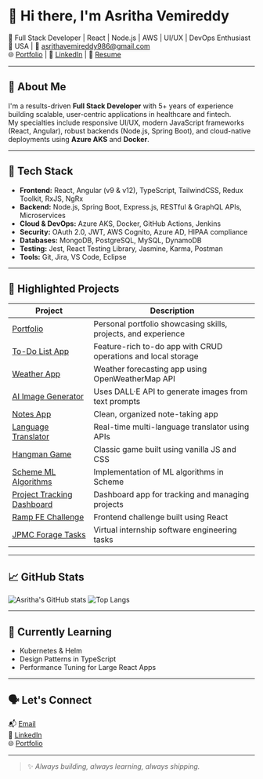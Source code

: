 # 👋 Hi there, I'm Asritha Vemireddy

🎯 Full Stack Developer | React | Node.js | AWS | UI/UX | DevOps Enthusiast  
📍 USA | 💬 asrithavemireddy986@gmail.com  
🌐 [Portfolio](https://spectacular-salamander-260eb8.netlify.app/) | 💼 [LinkedIn](https://www.linkedin.com/in/asritha-vemireddy/) | 📁 [Resume](https://github.com/ashi1006/ashi1006/raw/main/Asritha%20Vemireddy.pdf)

---

## 🧠 About Me

I'm a results-driven **Full Stack Developer** with 5+ years of experience building scalable, user-centric applications in healthcare and fintech.  
My specialties include responsive UI/UX, modern JavaScript frameworks (React, Angular), robust backends (Node.js, Spring Boot), and cloud-native deployments using **Azure AKS** and **Docker**.

---

## 🔧 Tech Stack

- **Frontend:** React, Angular (v9 & v12), TypeScript, TailwindCSS, Redux Toolkit, RxJS, NgRx  
- **Backend:** Node.js, Spring Boot, Express.js, RESTful & GraphQL APIs, Microservices  
- **Cloud & DevOps:** Azure AKS, Docker, GitHub Actions, Jenkins  
- **Security:** OAuth 2.0, JWT, AWS Cognito, Azure AD, HIPAA compliance  
- **Databases:** MongoDB, PostgreSQL, MySQL, DynamoDB  
- **Testing:** Jest, React Testing Library, Jasmine, Karma, Postman  
- **Tools:** Git, Jira, VS Code, Eclipse

---

## 🚀 Highlighted Projects

| Project | Description |
|--------|-------------|
| [Portfolio](https://github.com/ashi1006/portfolio) | Personal portfolio showcasing skills, projects, and experience |
| [To-Do List App](https://github.com/ashi1006/To-Do-List-Management) | Feature-rich to-do app with CRUD operations and local storage |
| [Weather App](https://github.com/ashi1006/weather-app) | Weather forecasting app using OpenWeatherMap API |
| [AI Image Generator](https://github.com/ashi1006/AI-Image-Generator) | Uses DALL·E API to generate images from text prompts |
| [Notes App](https://github.com/ashi1006/Notes-App) | Clean, organized note-taking app |
| [Language Translator](https://github.com/ashi1006/language-translator) | Real-time multi-language translator using APIs |
| [Hangman Game](https://github.com/ashi1006/hangman-game) | Classic game built using vanilla JS and CSS |
| [Scheme ML Algorithms](https://github.com/harsha270501/Scheme-ML-Algorithms) | Implementation of ML algorithms in Scheme |
| [Project Tracking Dashboard](https://github.com/rishi-12/ProjectTrackingDashboard-NCP) | Dashboard app for tracking and managing projects |
| [Ramp FE Challenge](https://github.com/ashi1006/RAMP-FE-CHALLENGE) | Frontend challenge built using React |
| [JPMC Forage Tasks](https://github.com/ashi1006/forage-jpmc-swe-task-1) | Virtual internship software engineering tasks |

---

## 📈 GitHub Stats

![Asritha's GitHub stats](https://github-readme-stats.vercel.app/api?username=ashi1006&show_icons=true&theme=radical)
![Top Langs](https://github-readme-stats.vercel.app/api/top-langs/?username=ashi1006&layout=compact&theme=radical)

---

## 🌱 Currently Learning
- Kubernetes & Helm
- Design Patterns in TypeScript
- Performance Tuning for Large React Apps

---

## 🗣️ Let's Connect

📬 [Email](mailto:asrithavemireddy986@gmail.com)  
💼 [LinkedIn](https://www.linkedin.com/in/asritha-reddy/)  
🌐 [Portfolio](https://spectacular-salamander-260eb8.netlify.app/)

---

> ✨ *Always building, always learning, always shipping.*
